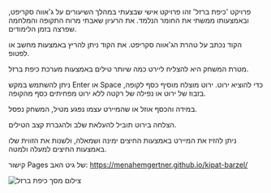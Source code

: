 פרויקט 'כיפת ברזל' זהו פרויקט אישי שבצעתי במהלך השיעורים על ג'אווה סקריפט, ובאמצעותו ממשתי את החומר הנלמד. את הרעיון שאבתי מרוח התקופה והמלחמה שפרצה בזמן הלימודים.

הקוד נכתב על טהרת הג'אווה סקריפט. את הקוד ניתן להריץ באמצעות מחשב או לפטופ.

מטרת המשחק היא להצליח ליירט כמה שיותר טילים באמצעות מערכת כיפת ברזל.

ניתן להשתמש במקש Enter או Space כדי להוציא ירוט. ירוט מוצלח מוסיף כסף לקופה, בזבוז של ירוט או נפילה של רקטה ללא ירוט מפחיתים כסף מהקופה.

במידה והכסף אוזל או שהמיירט עצמו נפגע מטיל, המשחק נפסל.

הצלחה בירוט תוביל להעלאת שלב ולהגברת קצב הטילים.

ניתן להזיז את המיירט באמצעות החיצים ימינה ושמאלה, ולשנות את הזווית שלו באמצעות החיצים למעלה ולמטה.

קישור Pages של גיט האב: https://menahemgertner.github.io/kipat-barzel/

![צילום מסך כיפת ברזל](https://github.com/MenahemGertner/kipat-barzel/assets/145326006/633e5a69-2237-421c-afbb-971b3790425d)
